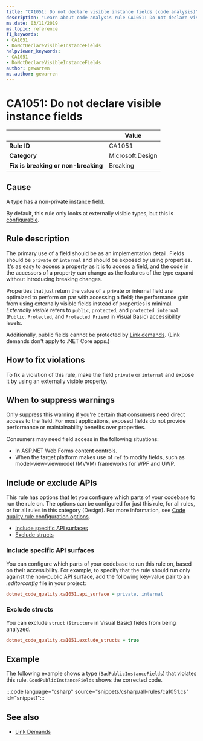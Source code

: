 ```yaml
---
title: "CA1051: Do not declare visible instance fields (code analysis)"
description: "Learn about code analysis rule CA1051: Do not declare visible instance fields"
ms.date: 03/11/2019
ms.topic: reference
f1_keywords:
- CA1051
- DoNotDeclareVisibleInstanceFields
helpviewer_keywords:
- CA1051
- DoNotDeclareVisibleInstanceFields
author: gewarren
ms.author: gewarren
---
```

# CA1051: Do not declare visible instance fields

| | Value |
|-|-|
| **Rule ID** |CA1051|
| **Category** |Microsoft.Design|
| **Fix is breaking or non-breaking** |Breaking|

## Cause

A type has a non-private instance field.

By default, this rule only looks at externally visible types, but this is [configurable](#include-or-exclude-apis).

## Rule description

The primary use of a field should be as an implementation detail. Fields should be `private` or `internal` and should be exposed by using properties. It's as easy to access a property as it is to access a field, and the code in the accessors of a property can change as the features of the type expand without introducing breaking changes.

Properties that just return the value of a private or internal field are optimized to perform on par with accessing a field; the performance gain from using externally visible fields instead of properties is minimal. *Externally visible* refers to `public`, `protected`, and `protected internal` (`Public`, `Protected`, and `Protected Friend` in Visual Basic) accessibility levels.

Additionally, public fields cannot be protected by [Link demands](../../../framework/misc/link-demands.md). (Link demands don't apply to .NET Core apps.)

## How to fix violations

To fix a violation of this rule, make the field `private` or `internal` and expose it by using an externally visible property.

## When to suppress warnings

Only suppress this warning if you're certain that consumers need direct access to the field. For most applications, exposed fields do not provide performance or maintainability benefits over properties.

Consumers may need field access in the following situations:

- In ASP.NET Web Forms content controls.
- When the target platform makes use of `ref` to modify fields, such as model-view-viewmodel (MVVM) frameworks for WPF and UWP.

## Include or exclude APIs

This rule has options that let you configure which parts of your codebase to run the rule on. The options can be configured for just this rule, for all rules, or for all rules in this category (Design). For more information, see [Code quality rule configuration options](../code-quality-rule-options.md).

- [Include specific API surfaces](#include-specific-api-surfaces)
- [Exclude structs](#exclude-structs)

### Include specific API surfaces

You can configure which parts of your codebase to run this rule on, based on their accessibility. For example, to specify that the rule should run only against the non-public API surface, add the following key-value pair to an *.editorconfig* file in your project:

```ini
dotnet_code_quality.ca1051.api_surface = private, internal
```

### Exclude structs

You can exclude `struct` (`Structure` in Visual Basic) fields from being analyzed.

```ini
dotnet_code_quality.ca1051.exclude_structs = true
```

## Example

The following example shows a type (`BadPublicInstanceFields`) that violates this rule. `GoodPublicInstanceFields` shows the corrected code.

:::code language="csharp" source="snippets/csharp/all-rules/ca1051.cs" id="snippet1":::

## See also

- [Link Demands](../../../framework/misc/link-demands.md)
